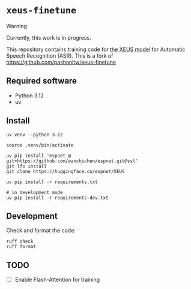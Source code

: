 # `xeus-finetune`

> [!WARNING]  
> Currently, this work is in progress.

This repository contains training code for [the XEUS model][1] for Automatic Speech Recognition (ASR).
This is a fork of https://github.com/pashanitw/xeus-finetune

## Required software

- Python 3.12
- uv

## Install

```shell
uv venv --python 3.12

source .venv/bin/activate

uv pip install 'espnet @ git+https://github.com/wanchichen/espnet.git@ssl'
git lfs install
git clone https://huggingface.co/espnet/XEUS

uv pip install -r requirements.txt

# in development mode
uv pip install -r requirements-dev.txt
```

## Development

Check and format the code:

```shell
ruff check
ruff format
```

## TODO

- [ ] Enable Flash-Attention for training

[1]: https://www.wavlab.org/activities/2024/xeus/
